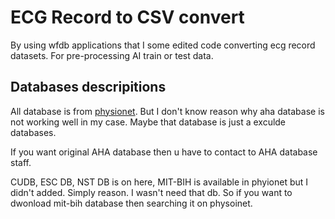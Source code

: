 # ECG Record to CSV convert
By using wfdb applications that I some edited code converting ecg record datasets. For pre-processing AI train or test data. 

## Databases descripitions
All database is from <a href="http://physionet.org">physionet</a>. But I don't know reason why aha database is not working well in my case. Maybe that database is just a exculde databases. 

If you want original AHA database then u have to contact to AHA database staff. 

CUDB, ESC DB, NST DB is on here, MIT-BIH is available in phyionet but I didn't added. Simply reason. I wasn't need that db. So if you want to dwonload mit-bih database then searching it on physoinet.